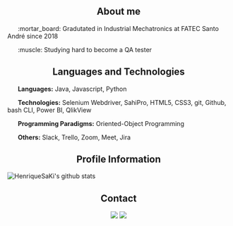 <h2 align='center'>
  About me
</h2>

<p>&nbsp;&nbsp;&nbsp;&nbsp;&nbsp;&nbsp;:mortar_board: Gradutated in Industrial Mechatronics at FATEC Santo André since 2018</p>
<p>&nbsp;&nbsp;&nbsp;&nbsp;&nbsp;&nbsp;:muscle: Studying hard to become a QA tester</p>


<h2 align='center'>
  Languages and Technologies
</h2>
<p>&nbsp;&nbsp;&nbsp;&nbsp;&nbsp;&nbsp;<b>Languages:</b> Java, Javascript, Python</p>
<p>&nbsp;&nbsp;&nbsp;&nbsp;&nbsp;&nbsp;<b>Technologies:</b> Selenium Webdriver, SahiPro, HTML5, CSS3, git, Github, bash CLI, Power BI, QlikView</p>
<p>&nbsp;&nbsp;&nbsp;&nbsp;&nbsp;&nbsp;<b>Programming Paradigms:</b> Oriented-Object Programming</p>
<p>&nbsp;&nbsp;&nbsp;&nbsp;&nbsp;&nbsp;<b>Others:</b> Slack, Trello, Zoom, Meet, Jira</p>


<h2 align='center'>
  Profile Information
</h2>
  
  
  ![HenriqueSaKi's github stats](https://github-readme-stats.vercel.app/api?username=HenriqueSaKi)


<h2 align='center'>
  Contact
</h2>
<div align='center'>
  <a href="https://www.linkedin.com/in/henrique-satoshi-k-451b55121/"><img src="https://img.shields.io/badge/linkedin-%230077B5.svg?&style=for-the-badge&logo=linkedin&logoColor=white"/></a>
  <a href="https://www.instagram.com/satoshi_98/?hl=pt-br"><img src="https://img.shields.io/badge/instagram-%23E4405F.svg?&style=for-the-badge&logo=instagram&logoColor=white"/></a>
</div>
